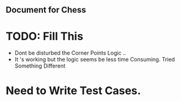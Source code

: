 ## Document for Chess 

# TODO: Fill This 


* Dont be disturbed the Corner Points Logic ..
* It 's working but the logic seems be less time Consuming. Tried Something Different

# Need to Write Test Cases. 